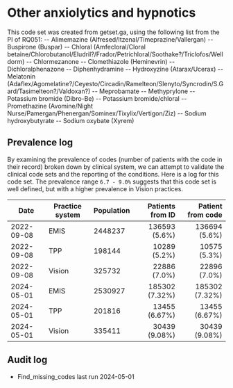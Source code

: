 # Other anxiolytics and hypnotics

This code set was created from getset.ga, using the following list from the PI of RQ051:
-- Alimemazine (Alfresed/Itzenal/Timeprazine/Vallergan)
-- Buspirone (Buspar)
-- Chloral (Amfecloral/Cloral betaine/Chlorobutanol/Eludril?/Frador/Petrichloral/Soothake?/Triclofos/Welldorm)
-- Chlormezanone
-- Clomethiazole (Heminevrin)
-- Dichloralphenazone
-- Diphenhydramine
-- Hydroxyzine (Atarax/Ucerax)
-- Melatonin (Adaflex/Agomelatine?/Ceyesto/Circadin/Ramelteon/Slenyto/Syncrodin/S.Gard/Tasimelteon?/Valdoxan?)
-- Meprobamate
-- Methyprylone
-- Potassium bromide (Dibro-Be)
-- Potassium bromide/chloral
-- Promethazine (Avomine/Night Nurse/Pamergan/Phenergan/Sominex/Tixylix/Vertigon/Ziz)
-- Sodium hydroxybutyrate
-- Sodium oxybate (Xyrem)

## Prevalence log

By examining the prevalence of codes (number of patients with the code in their record) broken down by clinical system, we can attempt to validate the clinical code sets and the reporting of the conditions. Here is a log for this code set. The prevalence range `6.7 - 9.0%` suggests that this code set is well defined, but with a higher prevalence in Vision practices.

| Date       | Practice system | Population | Patients from ID | Patient from code |
| ---------- | --------------- | ---------- | ---------------: | ----------------: |
| 2022-09-08 | EMIS            | 2448237    |    136593 (5.6%) |     136694 (5.6%) |
| 2022-09-08 | TPP             | 198144     |     10289 (5.2%) |      10575 (5.3%) |
| 2022-09-08 | Vision          | 325732     |     22886 (7.0%) |      22896 (7.0%) |
| 2024-05-01 | EMIS            | 2530927    |   185302 (7.32%) |    185302 (7.32%) |
| 2024-05-01 | TPP             | 201816     |    13455 (6.67%) |     13455 (6.67%) |
| 2024-05-01 | Vision          | 335411     |    30439 (9.08%) |     30439 (9.08%) |

## Audit log

- Find_missing_codes last run 2024-05-01
